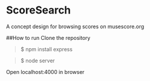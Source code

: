 # ScoreSearch
A concept design for browsing scores on musescore.org

##How to run
Clone the repository

>  $ npm install express

>  $ node server
  
Open localhost:4000 in browser

